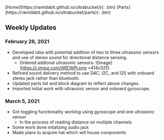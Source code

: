 <link rel="stylesheet" href="styles.css">
[Home](https://ramidabit.github.io/ultrabucket/){: .btn}
[Parts](https://ramidabit.github.io/ultrabucket/parts){: .btn}


## Weekly Updates

### February 26, 2021
- Developed idea with potential addition of two to three ultrasonic sensors and use of stereo sound for directional distance sensing.
  - Ordered addional ultrasonic sensors:
    ![Image](https://i.imgur.com/iWE1APt.png =414x325)
- Refined sound delivery method to use DAC, I2C, and I2S with onboard stereo jack rather than bluetooth.
- Updated parts list and block diagram to reflect above changes.
- Imported initial work with ultrasonic sensor and onboard gyroscope.

### March 5, 2021
- Got toggling functionality working using gyroscope and one ultrasonic sensor
  - In the process of reading distance on multiple channels
- Some work done initalizing audio jack
- Made plans to acquire hat which will house components
